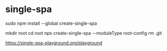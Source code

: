 # single-spa

sudo npm install --global create-single-spa


mkdir root
cd root
npx create-single-spa --moduleType root-config
rm .git


https://single-spa-playground.org/playground
